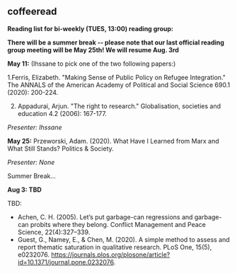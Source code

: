 ## coffeeread

**Reading list for bi-weekly (TUES, 13:00) reading group:**

**There will be a summer break -- please note that our last official reading group meeting will be May 25th! We will resume Aug. 3rd**

**May 11:** (Ihssane to pick one of the two following papers:)

1.Ferris, Elizabeth. "Making Sense of Public Policy on Refugee Integration." The ANNALS of the American Academy of Political and Social Science 690.1 (2020): 200-224.

2. Appadurai, Arjun. "The right to research." Globalisation, societies and education 4.2 (2006): 167-177.

*Presenter: Ihssane*

**May 25:** Przeworski, Adam. (2020). What Have I Learned from Marx and What Still Stands? Politics & Society.

*Presenter: None*

Summer Break...

**Aug 3: TBD**


TBD: 

* Achen, C. H. (2005). Let’s put garbage-can regressions and garbage-can probits where they belong. Conflict Management and Peace Science, 22(4):327–339.
* Guest, G., Namey, E., & Chen, M. (2020). A simple method to assess and report thematic saturation in qualitative research. PLoS One, 15(5), e0232076. https://journals.plos.org/plosone/article?id=10.1371/journal.pone.0232076.
